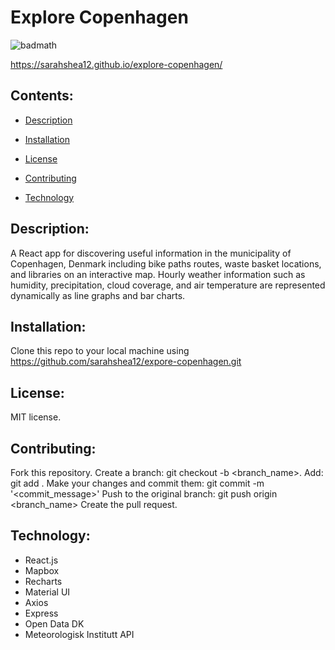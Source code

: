 # Explore Copenhagen

![badmath](https://img.shields.io/github/languages/top/sarahshea12/explore-copenhagen)

https://sarahshea12.github.io/explore-copenhagen/

 ## Contents:
  * [Description](#Description)
  
  * [Installation](#Installation)

  * [License](#License)

  * [Contributing](#Contributing)

  * [Technology](#Technology)

## Description:
A React app for discovering useful information in the municipality of Copenhagen, Denmark including bike paths routes, waste basket locations, and libraries on an interactive map. Hourly weather information such as humidity, precipitation, cloud coverage, and air temperature are represented dynamically as line graphs and bar charts.

## Installation:
Clone this repo to your local machine using https://github.com/sarahshea12/expore-copenhagen.git

## License:
MIT license.

## Contributing:
Fork this repository. Create a branch: git checkout -b <branch_name>. Add: git add . Make your changes and commit them: git commit -m '<commit_message>' Push to the original branch: git push origin <branch_name> Create the pull request.

## Technology:
* React.js
* Mapbox
* Recharts
* Material UI
* Axios
* Express
* Open Data DK
* Meteorologisk Institutt API